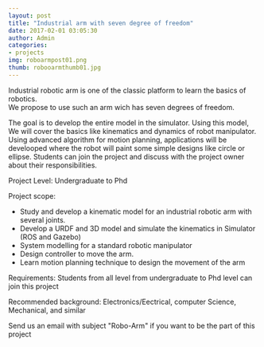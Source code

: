 ```yaml
---
layout: post
title: "Industrial arm with seven degree of freedom"
date: 2017-02-01 03:05:30
author: Admin
categories:
- projects
img: roboarmpost01.png
thumb: robooarmthumb01.jpg
---
```


Industrial robotic arm is one of the classic platform to learn the basics of robotics.  
We propose to use such an arm wich has seven degrees of freedom.
 <!--more-->
The goal is to develop the entire model in the simulator. Using this model, We will cover the basics 
like kinematics and dynamics of robot manipulator. Using advanced algorithm for motion planning, 
applications will be develooped where the robot will paint some simple designs like circle or ellipse. 
Students can join the project and discuss with the project owner about their responsibilities.



Project Level: Undergraduate to Phd

Project scope:

* Study and develop a kinematic model for an industrial robotic  arm with several joints.
* Develop a URDF and 3D model and simulate the kinematics in Simulator (ROS and Gazebo)
* System modelling  for a standard robotic manipulator
* Design controller to move the arm.
* Learn motion planning technique to design the movement of the arm


Requirements:
Students from all level from undergraduate to Phd level can join this project

Recommended background: Electronics/Eectrical, computer Science, Mechanical, and similar

Send us an email with subject "Robo-Arm" if you want to be the part of this project


[hampden]: https://github.com/
